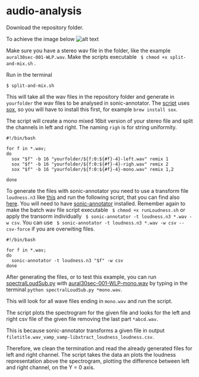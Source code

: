 # audio-analysis

Download the repository folder.

To achieve the image below ![alt text][img]

Make sure you have a stereo wav file in the folder, like the example ```aural30sec-001-WLP.wav```.
Make the scripts executable ``` $ chmod +x split-and-mix.sh``` . 

Run in the terminal

``` $ split-and-mix.sh ```

This will take all the wav files in the repository folder and generate in ``` yourfolder```  the wav files to be analysed in sonic-annotator. The [script](https://github.com/amilo/audio-analysis/blob/master/split-and-mix.sh) uses [sox](http://sox.sourceforge.net/), so you will have to install this first, for example ```brew install sox```.

The script will create a mono mixed 16bit version of your stereo file and split the channels in left and right.
The naming ```righ``` is for string uniformity.

``` 
#!/bin/bash

for f in *.wav;  
do 
  sox "$f" -b 16 "yourfolder/${f:0:${#f}-4}-left.wav" remix 1  
  sox "$f" -b 16 "yourfolder/${f:0:${#f}-4}-righ.wav" remix 2  
  sox "$f" -b 16 "yourfolder/${f:0:${#f}-4}-mono.wav" remix 1,2  
  
done  
```


To generate the files with sonic-annotator you need to use a transform file ``` loudness.n3``` like [this](https://github.com/amilo/audio-analysis/blob/master/loudness.n3) and run the following script, that you can find also [here](https://github.com/amilo/audio-analysis/blob/master/runLoudness.sh). You will need to have [sonic-annotator](https://code.soundsoftware.ac.uk/projects/sonic-annotator/wiki) installed. Remember again to make the batch wav file script executable ``` $ chmod +x runLoudness.sh``` or apply the transorm individually ``` $ sonic-annotator -t loudness.n3 *.wav -w csv```. You can use ``` $ sonic-annotator -t loudness.n3 *.wav -w csv --csv-force``` if you are overwiting files.

``` 
#!/bin/bash

for f in *.wav;
do
  sonic-annotator -t loudness.n3 "$f" -w csv
done
``` 


After generating the files, or to test this example, you can run [spectralLoudSub.py](https://github.com/amilo/audio-analysis/blob/master/spectralLoudSub.py) with [aural30sec-001-WLP-mono.wav](https://github.com/amilo/audio-analysis/blob/master/aural30sec-001-WLP-mono.wav) by typing in the terminal ``` python spectralLoudSub.py *mono.wav ```.

This will look for all wave files ending in ``` mono.wav ``` and run the script.

The script plots the spectrogram for the given file and looks for the left and right csv file of the given file removing the last part ```*abcd.wav```.

This is because sonic-annotator transforms a given file in output ``` filetitle.wav_vamp_vamp-libxtract_loudness_loudness.csv ```.

Therefore, we clean the termination and read the already generated files for left and right channel. The script takes the data an plots the loudness representation above the spectrogram, plotting the difference between left and right channel, on the Y = 0 axis.


[img]: aural30sec-001-WLP-mono-Subtraction.png "Example Image"
